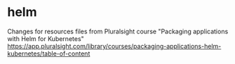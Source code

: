 # helm
Changes for resources files from Pluralsight course "Packaging applications with Helm for Kubernetes"
https://app.pluralsight.com/library/courses/packaging-applications-helm-kubernetes/table-of-content
